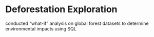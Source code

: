 # Deforestation Exploration
 conducted “what-if” analysis on global forest datasets to determine environmental impacts using SQL
